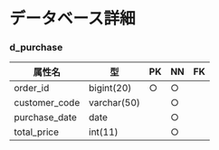 # データベース詳細

### d_purchase

|属性名|型|PK|NN|FK|
|-|-|-|-|-|
|order_id|bigint(20)|○|○||
|customer_code|varchar(50)||○||
|purchase_date|date||○||
|total_price|int(11)||○||

